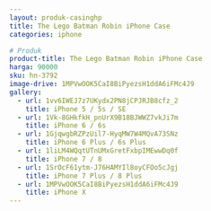 ```yaml
---
layout: produk-casinghp
title: The Lego Batman Robin iPhone Case
categories: iphone

# Produk
product-title: The Lego Batman Robin iPhone Case
harga: 90000
sku: hn-3792
image-drive: 1MPVwOOK5CaI8BiPyezsH1ddA6iFMc4J9
gallery:
  - url: 1vv6IWEJ7z7UKydx2PN8jCPJRJB8cfz_2
    title: iPhone 5 / 5s / SE
  - url: 1Vk-8GHkfkH_pnUrX9B18BJWWZ7vkJi7m
    title: iPhone 6 / 6s
  - url: 1GjqwgbRZPzUil7-HyqMW7W4MQvA73SNz
    title: iPhone 6 Plus / 6s Plus
  - url: 1liLM4WQqtUTnUMxGretFxbpIMEwwDq0f
    title: iPhone 7 / 8
  - url: 1SrOcF61ytm-J76HAMYIl8oyCFOo5cJgj
    title: iPhone 7 Plus / 8 Plus
  - url: 1MPVwOOK5CaI8BiPyezsH1ddA6iFMc4J9
    title: iPhone X
---
```

